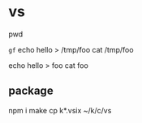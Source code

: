 # vs

pwd

`gf`
echo hello > /tmp/foo
cat /tmp/foo

echo hello > foo
cat foo

## package
npm i
make
cp k*.vsix ~/k/c/vs

